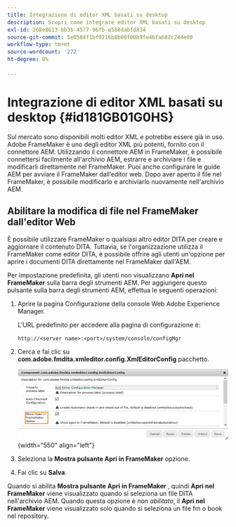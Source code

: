```yaml
---
title: Integrazione di editor XML basati su desktop
description: Scopri come integrare editor XML basati su desktop
exl-id: 268e8613-bb3b-4577-96fb-a588dabfd834
source-git-commit: 5e0584f1bf0216b8b00f00b9fe46fa682c244e08
workflow-type: tm+mt
source-wordcount: '272'
ht-degree: 0%

---
```


# Integrazione di editor XML basati su desktop {#id181GB01G0HS}

Sul mercato sono disponibili molti editor XML e potrebbe essere già in uso. Adobe FrameMaker è uno degli editor XML più potenti, fornito con il connettore AEM. Utilizzando il connettore AEM in FrameMaker, è possibile connettersi facilmente all&#39;archivio AEM, estrarre e archiviare i file e modificarli direttamente nel FrameMaker. Puoi anche configurare le guide AEM per avviare il FrameMaker dall’editor web. Dopo aver aperto il file nel FrameMaker, è possibile modificarlo e archiviarlo nuovamente nell&#39;archivio AEM.

## Abilitare la modifica di file nel FrameMaker dall&#39;editor Web

È possibile utilizzare FrameMaker o qualsiasi altro editor DITA per creare e aggiornare il contenuto DITA. Tuttavia, se l&#39;organizzazione utilizza il FrameMaker come editor DITA, è possibile offrire agli utenti un&#39;opzione per aprire i documenti DITA direttamente nel FrameMaker dall&#39;AEM.

Per impostazione predefinita, gli utenti non visualizzano **Apri nel FrameMaker** sulla barra degli strumenti AEM. Per aggiungere questo pulsante sulla barra degli strumenti AEM, effettua le seguenti operazioni:

1. Aprire la pagina Configurazione della console Web Adobe Experience Manager.

   L&#39;URL predefinito per accedere alla pagina di configurazione è:

   ```http
   http://<server name>:<port>/system/console/configMgr
   ```

1. Cerca e fai clic su **com.adobe.fmdita.xmleditor.config.XmlEditorConfig** pacchetto.

   ![](assets/open-in-fm-toolbar.png){width="550" align="left"}

1. Seleziona la **Mostra pulsante Apri in FrameMaker** opzione.

1. Fai clic su **Salva**.


Quando si abilita **Mostra pulsante Apri in FrameMaker** , quindi **Apri nel FrameMaker** viene visualizzato quando si seleziona un file DITA nell&#39;archivio AEM. Quando questa opzione è *non abilitato*, il **Apri nel FrameMaker** viene visualizzato solo quando si seleziona un file fm o book nel repository.
